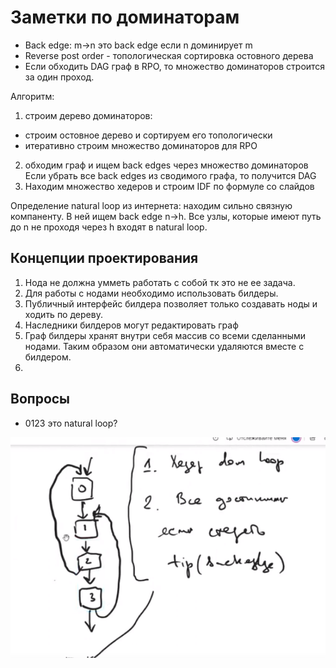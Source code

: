 # Заметки по доминаторам
- Back edge: m->n это back edge если n доминирует m
- Reverse post order - топологическая сортировка остовного дерева
- Если обходить DAG граф в RPO, то множество доминаторов строится за один проход.

Алгоритм:
1. строим дерево доминаторов:
  - строим остовное дерево и сортируем его топологически
  - итеративно строим множество доминаторов для RPO
2. обходим граф и ищем back edges через множество доминаторов
   Если убрать все back edges из сводимого графа, то получится DAG
3. Находим множество хедеров и строим IDF по формуле со слайдов

Определение natural loop из интернета:
находим сильно связную компаненту. В ней ищем back edge n->h. 
Все узлы, которые имеют путь до n не проходя через h входят в natural loop. 

## Концепции проектирования
1. Нода не должна умметь работать с собой тк это не ее задача.
2. Для работы с нодами необходимо использовать билдеры.
3. Публичный интерфейс билдера позволяет только создавать ноды и ходить по дереву.
4. Наследники билдеров могут редактировать граф
5. Граф билдеры хранят внутри себя массив со всеми сделанными нодами. Таким образом они автоматически удаляются вместе с билдером.
6. 

## Вопросы
- 0123 это natural loop?

![img](img/Screenshot_20230811_232011.png)